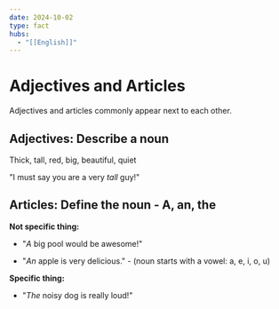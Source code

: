 ```yaml
---
date: 2024-10-02
type: fact
hubs:
  - "[[English]]"
---
```


# Adjectives and Articles

Adjectives and articles commonly appear next to each other.


## Adjectives: Describe a noun

Thick, tall, red, big, beautiful, quiet

"I must say you are a very *tall* guy!"


## Articles: Define the noun - A, an, the

**Not specific thing:**

- "*A* big pool would be awesome!"

- "*An* apple is very delicious." - (noun starts with a vowel: a, e, i, o, u)

**Specific thing:**

- "*The* noisy dog is really loud!"
